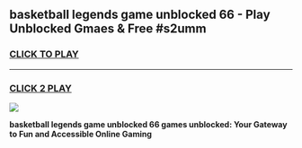 
## basketball legends game unblocked 66 - Play Unblocked Gmaes & Free #s2umm
<h3>
<a href="https://premium.freeplayer.one?title=basketball_legends_game_unblocked_66&ref=03M">CLICK TO PLAY</a></h3>
<hr>

<h3>
<a href="https://premium.freeplayer.one?title=basketball_legends_game_unblocked_66&ref=03M">CLICK 2 PLAY</a>
  
</h3>

<a href="https://premium.freeplayer.one?title=basketball_legends_game_unblocked_66&ref=03M"><img src="https://clearcache.store/games.png"></a>


**basketball legends game unblocked 66 games unblocked: Your Gateway to Fun and Accessible Online Gaming**

